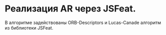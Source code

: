 # Реализация AR через JSFeat.

В алгоритме задействованы ORB-Descriptors и Lucas-Canade алгоритм из библиотеки JSFeat.